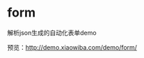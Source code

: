 # form
<p>解析json生成的自动化表单demo</p>
<p>预览：<a href='http://demo.xiaowiba.com/demo/form/'>http://demo.xiaowiba.com/demo/form/</a></p>
<!--img src="https://s2.ax1x.com/2019/10/29/KW1mZt.png" alt="" /-->
